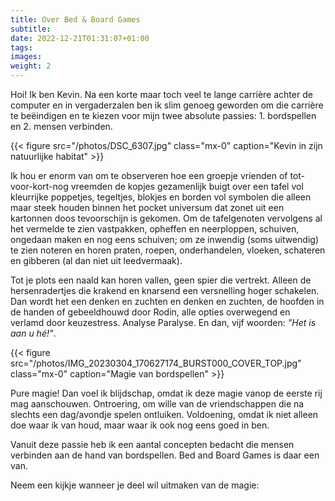 ```yaml
---
title: Over Bed & Board Games
subtitle:
date: 2022-12-21T01:31:07+01:00
tags:
images:
weight: 2
---
```


Hoi! Ik ben Kevin. Na een korte maar toch veel te lange carrière achter de computer en in vergaderzalen ben ik slim genoeg geworden om die carrière te beëindigen en te kiezen voor mijn twee absolute passies: 1. bordspellen en 2. mensen verbinden.

{{< figure src="/photos/DSC_6307.jpg" class="mx-0" caption="Kevin in zijn natuurlijke habitat" >}}

Ik hou er enorm van om te observeren hoe een groepje vrienden of tot-voor-kort-nog vreemden de kopjes gezamenlijk buigt over een tafel vol kleurrijke poppetjes, tegeltjes, blokjes en borden vol symbolen die alleen maar steek houden binnen het pocket universum dat zonet uit een kartonnen doos tevoorschijn is gekomen. Om de tafelgenoten vervolgens al het vermelde te zien vastpakken, opheffen en neerploppen, schuiven, ongedaan maken en nog eens schuiven; om ze inwendig (soms uitwendig) te zien noteren en horen praten, roepen, onderhandelen, vloeken, schateren en gibberen (al dan niet uit leedvermaak).

Tot je plots een naald kan horen vallen, geen spier die vertrekt. Alleen de hersenradertjes die krakend en knarsend een versnelling hoger schakelen. Dan wordt het een denken en zuchten en denken en zuchten, de hoofden in de handen of gebeeldhouwd door Rodin, alle opties overwegend en verlamd door keuzestress. Analyse Paralyse. En dan, vijf woorden: _"Het is aan u hé!"_.

{{< figure src="/photos/IMG_20230304_170627174_BURST000_COVER_TOP.jpg" class="mx-0" caption="Magie van bordspellen" >}}

Pure magie! Dan voel ik blijdschap, omdat ik deze magie vanop de eerste rij mag aanschouwen. Ontroering, om wille van de vriendschappen die na slechts een dag/avondje spelen ontluiken. Voldoening, omdat ik niet alleen  doe waar ik van houd, maar waar ik ook nog eens goed in ben.

Vanuit deze passie heb ik een aantal concepten bedacht die mensen verbinden aan de hand van bordspellen. Bed and Board Games is daar een van.

Neem een kijkje wanneer je deel wil uitmaken van de magie:
